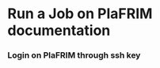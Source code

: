 # Run a Job on PlaFRIM documentation

<!-- use SSH key and connecte -->

### Login on PlaFRIM through ssh key

